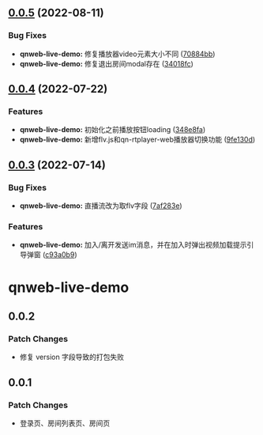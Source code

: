 ## [0.0.5](https://github.com/pili-engineering/QNLiveKit_Web/compare/qnweb-live-demo@0.0.4...qnweb-live-demo@0.0.5) (2022-08-11)


### Bug Fixes

* **qnweb-live-demo:** 修复播放器video元素大小不同 ([70884bb](https://github.com/pili-engineering/QNLiveKit_Web/commit/70884bb0eae06ff775a68a100ed20cfa12f4ea2a))
* **qnweb-live-demo:** 修复退出房间modal存在 ([34018fc](https://github.com/pili-engineering/QNLiveKit_Web/commit/34018fcb851a37dd3a2ca30bfd44affeed1cf367))



## [0.0.4](https://github.com/pili-engineering/QNLiveKit_Web/compare/qnweb-live-demo@0.0.3...qnweb-live-demo@0.0.4) (2022-07-22)


### Features

* **qnweb-live-demo:** 初始化之前播放按钮loading ([348e8fa](https://github.com/pili-engineering/QNLiveKit_Web/commit/348e8fa7d696a40d4197c35e0e7b086d8fc2b24b))
* **qnweb-live-demo:** 新增flv.js和qn-rtplayer-web播放器切换功能 ([9fe130d](https://github.com/pili-engineering/QNLiveKit_Web/commit/9fe130d14f547a9d6c7ddcba9671a04fb07ca70a))



## [0.0.3](https://github.com/pili-engineering/QNLiveKit_Web/compare/qnweb-live-demo@0.0.2...qnweb-live-demo@0.0.3) (2022-07-14)


### Bug Fixes

* **qnweb-live-demo:** 直播流改为取flv字段 ([7af283e](https://github.com/pili-engineering/QNLiveKit_Web/commit/7af283e9498b8df12a2f028305f9e6d9c7682874))


### Features

* **qnweb-live-demo:** 加入/离开发送im消息，并在加入时弹出视频加载提示引导弹窗 ([c93a0b9](https://github.com/pili-engineering/QNLiveKit_Web/commit/c93a0b9eb8dba0403aa069a7c17bbc9691e790af))



# qnweb-live-demo

## 0.0.2

### Patch Changes

- 修复 version 字段导致的打包失败

## 0.0.1

### Patch Changes

- 登录页、房间列表页、房间页
